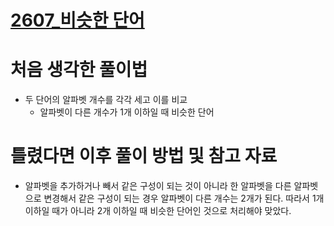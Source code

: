 # [2607_비슷한 단어](https://www.acmicpc.net/problem/2607)

# 처음 생각한 풀이법

- 두 단어의 알파벳 개수를 각각 세고 이를 비교
    - 알파벳이 다른 개수가 1개 이하일 때 비슷한 단어

# 틀렸다면 이후 풀이 방법 및 참고 자료

- 알파벳을 추가하거나 빼서 같은 구성이 되는 것이 아니라 한 알파벳을 다른 알파벳으로 변경해서 같은 구성이 되는 경우 알파벳이 다른 개수는 2개가 된다. 따라서 1개 이하일 때가 아니라 2개 이하일 때 비슷한 단어인 것으로 처리해야 맞았다.